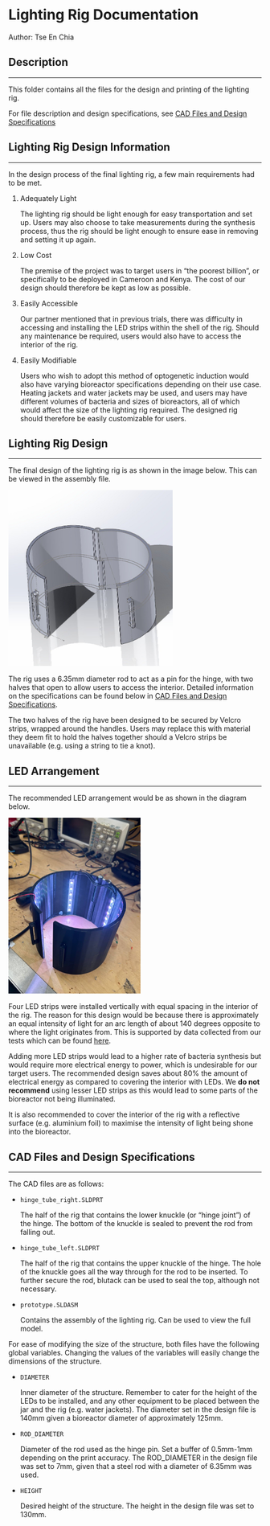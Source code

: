 # Lighting Rig Documentation

Author: Tse En Chia

## Description
---

This folder contains all the files for the design and printing of the lighting rig.

For file description and design specifications, see [CAD Files and Design Specifications](#cad-files-and-design-specifications)

## Lighting Rig Design Information
---

In the design process of the final lighting rig, a few main requirements had to be met.

1. Adequately Light

    The lighting rig should be light enough for easy transportation and set up. Users may also choose to take measurements during the synthesis process, thus the rig should be light enough to ensure ease in removing and setting it up again.

2. Low Cost

    The premise of the project was to target users in “the poorest billion”, or specifically to be deployed in Cameroon and Kenya. The cost of our design should therefore be kept as low as possible.

3. Easily Accessible

    Our partner mentioned that in previous trials, there was difficulty in accessing and installing the LED strips within the shell of the rig. Should any maintenance be required, users would also have to access the interior of the rig.

4. Easily Modifiable

    Users who wish to adopt this method of optogenetic induction would also have varying bioreactor specifications depending on their use case. Heating jackets and water jackets may be used, and users may have different volumes of bacteria and sizes of bioreactors, all of which would affect the size of the lighting rig required. The designed rig should therefore be easily customizable for users. 

## Lighting Rig Design
---

The final design of the lighting rig is as shown in the image below. This can be viewed in the assembly file.

<img src="images/CAD_design.jpg" alt="CAD design" height="350" />

The rig uses a 6.35mm diameter rod to act as a pin for the hinge, with two halves that open to allow users to access the interior. Detailed information on the specifications can be found below in [CAD Files and Design Specifications](#cad-files-and-design-specifications).

The two halves of the rig have been designed to be secured by Velcro strips, wrapped around the handles. Users may replace this with material they deem fit to hold the halves together should a Velcro strips be unavailable (e.g. using a string to tie a knot).
  
## LED Arrangement
---

The recommended LED arrangement would be as shown in the diagram below.

<img src="images/lighting_rig.jpg" alt="lighting rig" height="350" />
  
Four LED strips were installed vertically with equal spacing in the interior of the rig. The reason for this design would be because there is approximately an equal intensity of light for an arc length of about 140 degrees opposite to where the light originates from. This is supported by data collected from our tests which can be found [here](https://github.com/ArnavKoshy/GM2-OptogeneticControl/tree/main/Testing%20Rig).
  
Adding more LED strips would lead to a higher rate of bacteria synthesis but would require more electrical energy to power, which is undesirable for our target users. The recommended design saves about 80% the amount of electrical energy as compared to covering the interior with LEDs. We **do not recommend** using lesser LED strips as this would lead to some parts of the bioreactor not being illuminated.
  
It is also recommended to cover the interior of the rig with a reflective surface (e.g. aluminium foil) to maximise the intensity of light being shone into the bioreactor.

## CAD Files and Design Specifications
---

  The CAD files are as follows:

- `hinge_tube_right.SLDPRT`

  The half of the rig that contains the lower knuckle (or “hinge joint”) of the hinge. The bottom of the knuckle is sealed to prevent the rod from falling out.

- `hinge_tube_left.SLDPRT`

  The half of the rig that contains the upper knuckle of the hinge. The hole of the knuckle goes all the way through for the rod to be inserted. To further secure the rod, blutack can be used to seal the top, although not necessary.

- `prototype.SLDASM`

  Contains the assembly of the lighting rig. Can be used to view the full model.

For ease of modifying the size of the structure, both files have the following global variables. Changing the values of the variables will easily change the dimensions of the structure.
  
- `DIAMETER`

  Inner diameter of the structure. Remember to cater for the height of the LEDs to be installed, and any other equipment to be placed between the jar and the rig (e.g. water jackets). The diameter set in the design file is 140mm given a bioreactor diameter of approximately 125mm.

- `ROD_DIAMETER`

  Diameter of the rod used as the hinge pin. Set a buffer of 0.5mm-1mm depending on the print accuracy. The ROD_DIAMETER in the design file was set to 7mm, given that a steel rod with a diameter of 6.35mm was used.

- `HEIGHT`

  Desired height of the structure. The height in the design file was set to 130mm.
